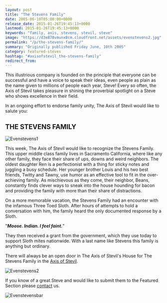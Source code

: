 ```yaml
---
layout: post
title: "The Stevens Family"
date: 2005-06-10T05:00:00+0000
release_date: 2015-01-26T19:45:13+0000
lastmod: 2015-01-26T19:45:13+0000
keywords: "family, axis, stevens, stevil, steve"
image: "https://d3e878vmunx8cm.cloudfront.net/assets/evenstevens2.jpg"
permalink: "/p/the-stevens-family/"
summary: "Originally published Friday June, 10th 2005"
category: featured-steves
hashtag: "#axisofstevil_the-stevens-family"
redirect_from:
---
```


[id_1]: https://d3e878vmunx8cm.cloudfront.net/assets/evenstevens2.jpg "Evenstevens1"[id_2]: https://d3e878vmunx8cm.cloudfront.net/assets/evenstevens1.jpg "Evenstevens2"[id_3]: https://d3e878vmunx8cm.cloudfront.net/assets/evenstevensmural.jpg "Evenstevensbar"
This illustrious company is founded on the principle that everyone can be successful and have a voice to speak their ideas, even people as plain as the name given to millions of people each year, Steve! Every so often, the Axis of Stevil takes pleasure in shining the proverbial spotlight on a Steve who shows excellence in their field.

In an ongoing effort to endorse family unity, The Axis of Stevil would like to salute you:

## THE STEVENS FAMILY ##

![Evenstevens1][id_1]

This week, The Axis of Stevil would like to recognize the Stevens Family. This upper middle class family lives in Sacramento California, where like any other family, they face their share of ups, downs and weird neighbors. The oldest daughter Ren is a perfectionist with a thing for sticky notes and juggling a busy schedule. Her younger brother Louis and his two best friends, Twitty and Tawny, use humor as an effective tool to fit in the over-achieving family. As mischievous as they come, their neighbor, Beans, constantly finds clever ways to sneak into the house hounding for bacon and providing the family with more than their share of distractions.

On a more memorable vacation, the Stevens Family had an encounter with the infamous Three Toed Sloth. After hours of attempts to hold a conversation with him, the family heard the only documented response by a Sloth.

"***Moose. Indian. I feel faint.***"

They then received a grant from the government, which they use today to support Sloth mites nationwide. With a last name like Stevens this family is anything but ordinary.

There will always be an open door in The Axis of Stevil's House for The Stevens Family in the [Axis of Stevil](/ "Axis of Stevil").

![Evenstevens2][id_2]

If you know of a great Steve and would like to submit them to the Featured Section please [contact](/contact) us.

![Evenstevensbar][id_3]
